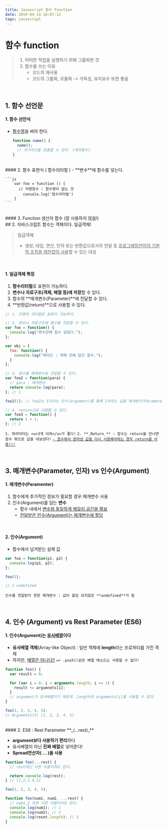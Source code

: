 ```yaml
---
title: Javascript 함수 Function
date: 2019-04-14 16:07:12
tags: javascript
---
```


# 함수 function

> 1. 어떠한 작업을 실행하기 위해 그룹화한 것
> 2. 함수를 쓰는 이유
>    - 코드의 재사용
>    - 코드의 그룹화, 모듈화 -> 가독성, 유지보수 또한 좋음

<br>

## 1. 함수 선언문

#### 1. 함수 선언식

- <u>함수명</u>을 써야 한다.

  ```js
  function name() {
    name();
    // 자기자신을 호출할 수 있다. (재귀함수)
  }
  ```

<br>
#### 2. 함수 표현식 ( 함수리터럴 ) 
- **변수**에 함수를 넣는다.

    ```js
        var foo = function () {
          // 익명함수 : 함수명이 없는 것
            console.log('함수리터럴')
        }
    ```

<br>
#### 3. Function 생산자 함수 (잘 사용하지 않음!)
<br>
## 2. 자바스크립트 함수는 객체이다. 일급객체!

> 일급객체
>
> - 생성, 대입, 연산, 인자 또는 반환값으로서의 전달 등 <u>프로그래밍언어의 기본적 조작을 제한없이 사용</u>할 수 있는 대상

<br>

#### 1. 일급객체 특징

1. **함수리터럴**로 표현이 가능하다.
2. **변수나 자료구조(객체, 배열 등)에 저장**할 수 있다.
3. 함수의 **매개변수(Parameter)**에 전달할 수 있다.
4. **반환값(return)**으로 사용할 수 있다.

```js
// 1. 무명의 리터럴로 표현이 가능하다.

// 2. 변수나 자료구조에 함수를 저장할 수 있다.
var foo = function() {
  console.log("변수안에 함수 담았다.");
};

var obj = {
  foo: function() {
    console.log("메서드 : 객체 안에 담긴 함수.");
  }
};

// 3. 함수를 매개변수로 전달할 수 있다.
var foo2 = function(para) {
  // para : 매개변수
  return console.log(para);
}; // 1

foo2(1); // foo2는 1이라는 인수(argument)를 통해 1이라는 값을 매개변수(Parameter)로 받게 된다.

// 4. return으로 사용할 수 있다.
var foo3 = function() {
  return 1 + 1;
}; // 2
```

`1. 파라미터는 <u>3개 이하</u>가 좋다!`
`2. **_Return_** : 함수는 return을 만나면 함수 밖으로 값을 내보낸다!`
<u>`- 함수에서 받아낸 값을 다시 사용해야하는 경우 return을 사용!!!`</u>

<br>

## 3. 매개변수(Parameter, 인자) vs 인수(Argument)

#### 1. 매개변수(Paramenter)

1. 함수에게 추가적인 정보가 필요할 경우 매개변수 사용
2. 인수(Argument)를 담는 **변수**
   - 함수 내에서 <u>변수와 동일하게 메모리 공간을 확보</u>
   - <u>전달받은 인수(Argument)는 매개변수에 할당</u>

 <br>

#### 2. 인수(Argument)

- 함수에서 넘겨받는 실제 값

```js
var foo = function(p1, p2) {
  console.log(p1, p2);
};

foo(1);

// 1 undefined
```

`인수를 전달받지 못한 매개변수 : 값이 할당 되지않은 **undefined**가 됨`

<br>

## 4. 인수 (Argument) vs Rest Parameter (ES6)

#### 1. 인수(Argument)는 <u>유사배열</u>이다

- **유사배열 객체**(Array-like Object) : 일반 객체에 **length**라는 프로퍼티를 가진 객체
- 하지만, <u>배열은 아니다!!</u>
  `=> .push()같은 배열 메소드는 사용할 수 없다!`

```js
function foo() {
  var result = 0;

  for (var i = 0; i < arguments.length; i += 1) {
    result += argumnets[i];
  }
  // argument가 유사배열이기 때문에 .length와 arguments[i]를 사용할 수 있다.
}

foo(1, 2, 3, 4, 5);
// Arguments(5) [1, 2, 3, 4, 5]
```

<br>
#### 2. ES6 : Rest Parameter **_(...rest)_**

- **argument보다 사용하기 편리**하다
- 유사배열이 아닌 **진짜 배열**로 넣어준다!
- **Spread연산자( ... )을 사용**

```js
function foo(...rest) {
  // rest대신 다른 이름이여도 된다.

  return console.log(rest);
} // [1,2,3,4,5]

foo(1, 2, 3, 4, 5);

function foo(num1, num2, ...rest) {
  // num1,2 또한 다른 이름이어도 된다.
  console.log(num1); // 1
  console.log(num2); // 2
  console.log(reset.length); // 5
}
```
